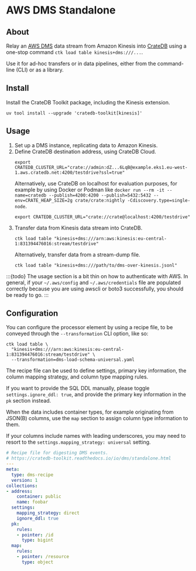 # AWS DMS Standalone

## About

Relay an [AWS DMS] data stream from Amazon Kinesis into [CrateDB] using
a one-stop command `ctk load table kinesis+dms:///...`.

Use it for ad-hoc transfers or in data pipelines, either from the command-line
(CLI) or as a library.

## Install

Install the CrateDB Toolkit package, including the Kinesis extension.
```shell
uv tool install --upgrade 'cratedb-toolkit[kinesis]'
```

## Usage

1. Set up a DMS instance, replicating data to Amazon Kinesis.
2. Define CrateDB destination address, using CrateDB Cloud.
   ```shell
   export CRATEDB_CLUSTER_URL="crate://admin:dZ...6LqB@example.eks1.eu-west-1.aws.cratedb.net:4200/testdrive?ssl=true"
   ```
   Alternatively, use CrateDB on localhost for evaluation purposes, for example by using
   Docker or Podman like `docker run --rm -it --name=cratedb --publish=4200:4200 --publish=5432:5432 --env=CRATE_HEAP_SIZE=2g crate/crate:nightly -Cdiscovery.type=single-node`.
   ```shell
   export CRATEDB_CLUSTER_URL="crate://crate@localhost:4200/testdrive"
   ```
3. Transfer data from Kinesis data stream into CrateDB.
   ```shell
   ctk load table "kinesis+dms:///arn:aws:kinesis:eu-central-1:831394476016:stream/testdrive"
   ```
   Alternatively, transfer data from a stream-dump file.
   ```shell
   ctk load table "kinesis+dms:///path/to/dms-over-kinesis.jsonl"
   ```

:::{todo}
The usage section is a bit thin on how to authenticate with AWS.
In general, if your `~/.aws/config` and `~/.aws/credentials` file are populated correctly
because you are using awscli or boto3 successfully, you should be ready to go.
:::

## Configuration

You can configure the processor element by using a recipe file, to be conveyed through
the `--transformation` CLI option, like so:
```shell
ctk load table \
  "kinesis+dms:///arn:aws:kinesis:eu-central-1:831394476016:stream/testdrive" \
  --transformation=dms-load-schema-universal.yaml
```

The recipe file can be used to define settings, primary key information, the column
mapping strategy, and column type mapping rules.

If you want to provide the SQL DDL manually, please toggle `settings.ignore_ddl: true`,
and provide the primary key information in the `pk` section instead.

When the data includes container types, for example originating from JSON(B) columns,
use the `map` section to assign column type information to them.

If your columns include names with leading underscores, you may need to resort
to the `settings.mapping_strategy: universal` setting.
```yaml
# Recipe file for digesting DMS events.
# https://cratedb-toolkit.readthedocs.io/io/dms/standalone.html
---
meta:
  type: dms-recipe
  version: 1
collections:
- address:
    container: public
    name: foobar
  settings:
    mapping_strategy: direct
    ignore_ddl: true
  pk:
    rules:
    - pointer: /id
      type: bigint
  map:
    rules:
    - pointer: /resource
      type: object
```


[AWS DMS]: https://aws.amazon.com/dms/
[CrateDB]: https://cratedb.com/docs/guide/home/
